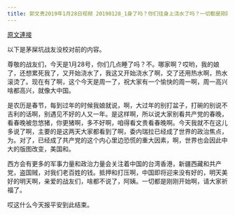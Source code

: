 ```yaml
---
title: 郭文贵2019年1月28日视频 20190128_1身了吗？你们往身上浇水了吗？一切都是刚刚开始。
---
```


[原文連接](https://gnews.org/ThreadView/53478537)

以下是茅屎坑战友没校对前的内容。

  尊敬的战友们，今天是1月28号，你们几点睡了吗？不。哪家啊？哎哟，我的娘了，还想累死我了，又开始浇水了，我这又开始浇水了啊，交了还用热水啊，热水滚烫了。现在有了啊，这个今天是周一了，祝大家有一个愉快的周一啊，周一高兴啥都高兴，就像大中国。

  是农历是春节，每到过年的时候我娘就说，啊，大过年的别打盆子，打碗的别说不吉利的话啊，别遇见不好的人又一年。是这样啊，所以说大家别看共产党的春晚，看春晚被忽悠猪，你更猪啊，多不好啊，咱得看文贵看春晚啊。今天我就不在这儿多说了啊，主要的是这两天大家都看到了啊，委内瑞拉已经成了世界的政治焦点，为。对了，已经成了共产党的这个内心里边恐慌的重大因素，啊，世界也会因此中大的版图改变，美国和。

  西方会有更多的军事力量和政治力量会关注着中国的台湾香港，新疆西藏和共产党，盗国贼，对我们老百姓的钱。抵押和打压啊，中国即将迎来没有好的，明天美好的明天啊，亲爱的战友们，啥都不说了，阿姨。一切都是刚刚开始啊，请大家祈福了。

  哎这什么今天报平安到此结束。
